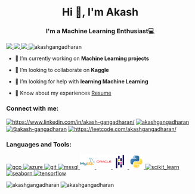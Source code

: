 <h1 align="center">Hi 👋, I'm Akash</h1>
<h3 align="center">I'm a Machine Learning Enthusiast💻</h3>

<span align="left">
  <a href="https://www.linkedin.com/in/akash-gangadharan/">
    <img src="https://img.shields.io/badge/-Akash_Gangadharan-blue?style=flat-square&logo=Linkedin&logoColor=white&link=https://www.linkedin.com/in/akashgangadharan/" />
  </a>
  <a href="mailto:akash.gangadharan94@gmail.com">
    <img src="https://img.shields.io/badge/-akash.gangadharan94@gmail.com-c14438?style=flat-square&logo=Gmail&logoColor=white&link=mailto:akash.gangadharan94@gmail.com" />
  </a>
  <a href="https://github.com/akashgangadharan/?tab=follow">
    <img src="https://img.shields.io/github/followers/akashgangadharan?label=Follow&style=social" />
  </a>
  <img src="https://komarev.com/ghpvc/?username=akashgangadharan&label=Profile%20views&color=0e75b6&style=flat" alt="akashgangadharan" />
</span> 

- 🔭 I’m currently working on **Machine Learning projects**

- 👯 I’m looking to collaborate on **Kaggle**

- 🤝 I’m looking for help with **learning Machine Learning**

- 📄 Know about my experiences [Resume](https://drive.google.com/file/d/149iQQnDXySyOftA-o4A8Kb2voRthx_Ez/view?usp=sharing)

<h3 align="left">Connect with me:</h3>
<p align="left">
<a href="https://www.linkedin.com/in/akash-gangadharan/" target="blank"><img align="center" src="https://raw.githubusercontent.com/rahuldkjain/github-profile-readme-generator/master/src/images/icons/Social/linked-in-alt.svg" alt="https://www.linkedin.com/in/akash-gangadharan/" height="30" width="40" /></a>  
<a href="https://kaggle.com/akashgangadharan" target="blank"><img align="center" src="https://raw.githubusercontent.com/rahuldkjain/github-profile-readme-generator/master/src/images/icons/Social/kaggle.svg" alt="akashgangadharan" height="30" width="40" /></a>  
<a href="https://medium.com/@akash-gangadharan" target="blank"><img align="center" src="https://raw.githubusercontent.com/rahuldkjain/github-profile-readme-generator/master/src/images/icons/Social/medium.svg" alt="@akash-gangadharan" height="30" width="40" /></a>  
<a href="https://leetcode.com/akashgangadharan/" target="blank"><img align="center" src="https://commons.wikimedia.org/wiki/File:LeetCode_Logo_black_with_text.svg" alt="https://leetcode.com/akashgangadharan/" height="30" width="40" /></a>
</p>

<h3 align="left">Languages and Tools:</h3>
<p align="left"> <a href="https://cloud.google.com" target="_blank" rel="noreferrer"> <img src="https://www.vectorlogo.zone/logos/google_cloud/google_cloud-icon.svg" alt="gcp" width="40" height="40"/> </a> <a href="https://azure.microsoft.com/en-in/" target="_blank" rel="noreferrer"> <img src="https://www.vectorlogo.zone/logos/microsoft_azure/microsoft_azure-icon.svg" alt="azure" width="40" height="40"/> </a> <a href="https://git-scm.com/" target="_blank" rel="noreferrer"> <img src="https://www.vectorlogo.zone/logos/git-scm/git-scm-icon.svg" alt="git" width="40" height="40"/> </a> <a href="https://www.microsoft.com/en-us/sql-server" target="_blank" rel="noreferrer"> <img src="https://www.svgrepo.com/show/303229/microsoft-sql-server-logo.svg" alt="mssql" width="40" height="40"/> </a> <a href="https://www.mysql.com/" target="_blank" rel="noreferrer"> <img src="https://raw.githubusercontent.com/devicons/devicon/master/icons/mysql/mysql-original-wordmark.svg" alt="mysql" width="40" height="40"/> </a> <a href="https://www.oracle.com/" target="_blank" rel="noreferrer"> <img src="https://raw.githubusercontent.com/devicons/devicon/master/icons/oracle/oracle-original.svg" alt="oracle" width="40" height="40"/> </a> <a href="https://pandas.pydata.org/" target="_blank" rel="noreferrer"> <img src="https://raw.githubusercontent.com/devicons/devicon/2ae2a900d2f041da66e950e4d48052658d850630/icons/pandas/pandas-original.svg" alt="pandas" width="40" height="40"/> </a> <a href="https://www.python.org" target="_blank" rel="noreferrer"> <img src="https://raw.githubusercontent.com/devicons/devicon/master/icons/python/python-original.svg" alt="python" width="40" height="40"/> </a> <a href="https://scikit-learn.org/" target="_blank" rel="noreferrer"> <img src="https://upload.wikimedia.org/wikipedia/commons/0/05/Scikit_learn_logo_small.svg" alt="scikit_learn" width="40" height="40"/> </a> <a href="https://seaborn.pydata.org/" target="_blank" rel="noreferrer"> <img src="https://seaborn.pydata.org/_images/logo-mark-lightbg.svg" alt="seaborn" width="40" height="40"/> </a> <a href="https://www.tensorflow.org" target="_blank" rel="noreferrer"> <img src="https://www.vectorlogo.zone/logos/tensorflow/tensorflow-icon.svg" alt="tensorflow" width="40" height="40"/> </a> </p>

<span align="left">
  <img src="https://github-readme-stats.vercel.app/api/top-langs?username=akashgangadharan&show_icons=true&locale=en&layout=compact" alt="akashgangadharan" />
  
  <img src="https://github-readme-stats.vercel.app/api?username=akashgangadharan&show_icons=true&locale=en" alt="akashgangadharan" />
</span> 
